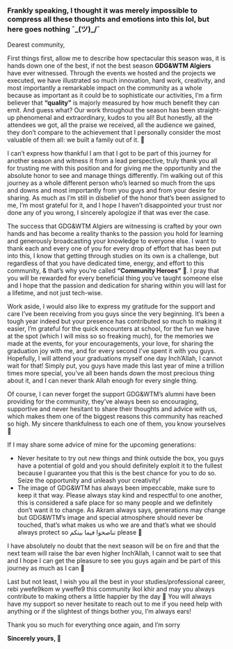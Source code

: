 ### Frankly speaking, I thought it was merely impossible to compress all these thoughts and emotions into this lol, but here goes nothing ¯\_(ツ)_/¯

Dearest community,

First things first, allow me to describe how spectacular this season was, it is hands down one of the best, if not the best season **GDG&WTM Algiers** have ever witnessed. Through the events we hosted and the projects we executed, we have illustrated so much innovation, hard work, creativity, and most importantly a remarkable impact on the community as a whole because as important as it could be to sophisticate our activities, I’m a firm believer that **“quality”** is majorly measured by how much benefit they can emit. And guess what? Our work throughout the season has been straight-up phenomenal and extraordinary, kudos to you all!
But honestly, all the attendees we got, all the praise we received, all the audience we gained, they don’t compare to the achievement that I personally consider the most valuable of them all: we built a family out of it. 💛

I can’t express how thankful I am that I got to be part of this journey for another season and witness it from a lead perspective, truly thank you all for trusting me with this position and for giving me the opportunity and the absolute honor to see and manage things differently. I’m walking out of this journey as a whole different person who’s learned so much from the ups and downs and most importantly from you guys and from your desire for sharing. As much as I’m still in disbelief of the honor that’s been assigned to me, I’m most grateful for it, and I hope I haven’t disappointed your trust nor done any of you wrong, I sincerely apologize if that was ever the case.

The success that GDG&WTM Algiers are witnessing is crafted by your own hands and has become a reality thanks to the passion you hold for learning and generously broadcasting your knowledge to everyone else. I want to thank each and every one of you for every drop of effort that has been put into this, I know that getting through studies on its own is a challenge, but regardless of that you have dedicated time, energy, and effort to this community, & that’s why you’re called **“Community Heroes”** 🎩. I pray that you will be rewarded for every beneficial thing you’ve taught someone else and I hope that the passion and dedication for sharing within you will last for a lifetime, and not just tech-wise.

Work aside, I would also like to express my gratitude for the support and care I’ve been receiving from you guys since the very beginning. It’s been a tough year indeed but your presence has contributed so much to making it easier, I’m grateful for the quick encounters at school, for the fun we have at the spot (which I will miss so so freaking much), for the memories we made at the events, for your encouragements, your love, for sharing the graduation joy with me, and for every second I’ve spent it with you guys. Hopefully, I will attend your graduations myself one day Inch’Allah, I cannot wait for that!
Simply put, you guys have made this last year of mine a trillion times more special, you’ve all been hands down the most precious thing about it, and I can never thank Allah enough for every single thing.

Of course, I can never forget the support GDG&WTM’s alumni have been providing for the community, they’ve always been so encouraging, supportive and never hesitant to share their thoughts and advice with us, which makes them one of the biggest reasons this community has reached so high. My sincere thankfulness to each one of them, you know yourselves 💛 

If I may share some advice of mine for the upcoming generations: 
* Never hesitate to try out new things and think outside the box, you guys have a potential of gold and you should definitely exploit it to the fullest because I guarantee you that this is the best chance for you to do so. Seize the opportunity and unleash your creativity!
* The image of GDG&WTM has always been impeccable, make sure to keep it that way. Please always stay kind and respectful to one another, this is considered a safe place for so many people and we definitely don’t want it to change.
As Akram always says, generations may change but GDG&WTM’s image and special atmosphere should never be touched, that’s what makes us who we are and that’s what we should always protect so تناصحوا فيما بينكم please 💛

I have absolutely no doubt that the next season will be on fire and that the next team will raise the bar even higher Inch’Allah, I cannot wait to see that and I hope I can get the pleasure to see you guys again and be part of this journey as much as I can 💛

Last but not least, I wish you all the best in your studies/professional career, rebi ywefe9kom w yweffe9 this community lkol khir and may you always contribute to making others a little happier by the day 💛 You will always have my support so never hesitate to reach out to me if you need help with anything or if the slightest of things bother you, I’m always ears! 

Thank you so much for everything once again, and I’m sorry

**Sincerely yours, 💛**
